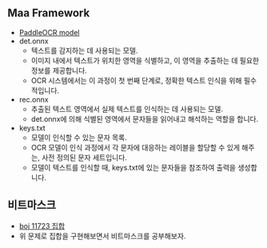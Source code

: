 ## Maa Framework
- [PaddleOCR model](https://github.com/MaaXYZ/MaaCommonAssets/blob/270c3e77d4303ae14ea1c4ef9a084f713ca495ab/OCR/ppocr_v3/ko_kr/README.md)
- det.onnx
	- 텍스트를 감지하는 데 사용되는 모델. 
	- 이미지 내에서 텍스트가 위치한 영역을 식별하고, 이 영역을 추출하는 데 필요한 정보를 제공합니다. 
	- OCR 시스템에서는 이 과정이 첫 번째 단계로, 정확한 텍스트 인식을 위해 필수적입니다.
- rec.onnx
	- 추출된 텍스트 영역에서 실제 텍스트를 인식하는 데 사용되는 모델.
	- det.onnx에 의해 식별된 영역에서 문자들을 읽어내고 해석하는 역할을 합니다. 
- keys.txt
	- 모델이 인식할 수 있는 문자 목록. 
	- OCR 모델이 인식 과정에서 각 문자에 대응하는 레이블을 할당할 수 있게 해주는, 사전 정의된 문자 세트입니다. 
	- 모델이 텍스트를 인식할 때, keys.txt에 있는 문자들을 참조하여 출력을 생성합니다.
## 비트마스크
- [boj 11723 집합](https://www.acmicpc.net/problem/11723)
- 위 문제로 집합을 구현해보면서 비트마스크를 공부해보자.